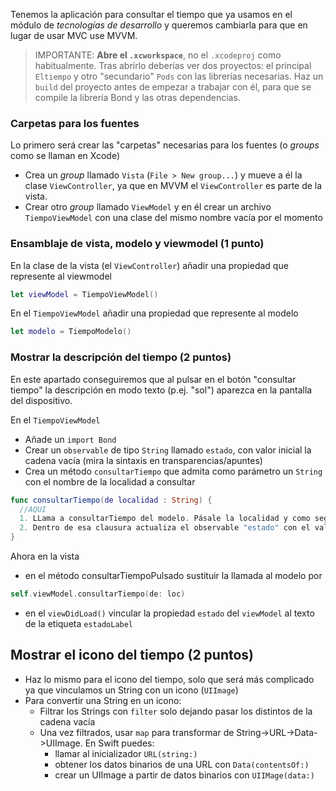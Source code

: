 
Tenemos la aplicación para consultar el tiempo que ya usamos en el módulo de *tecnologías de desarrollo* y queremos cambiarla para que en lugar de usar MVC use MVVM.

> IMPORTANTE: **Abre el `.xcworkspace`**, no el `.xcodeproj` como habitualmente. Tras abrirlo deberías ver dos proyectos: el principal `Eltiempo` y otro "secundario" `Pods` con las librerías necesarias. Haz un `build` del proyecto antes de empezar a trabajar con él, para que se compile la librería Bond y las otras dependencias.

### Carpetas para los fuentes

Lo primero será crear las "carpetas" necesarias para los fuentes (o *groups* como se llaman en Xcode)

- Crea un *group* llamado `Vista` (`File > New group...`) y mueve a él la clase `ViewController`, ya que en MVVM el `ViewController` es parte de la vista.
- Crear otro *group* llamado `ViewModel` y en él crear un archivo `TiempoViewModel` con una clase del mismo nombre vacía por el momento

### Ensamblaje de vista, modelo y viewmodel (1 punto)

En la clase de la vista (el `ViewController`) añadir una propiedad que represente al viewmodel

```swift
let viewModel = TiempoViewModel()
```

En el `TiempoViewModel` añadir una propiedad que represente al modelo

```swift
let modelo = TiempoModelo()
```

### Mostrar la descripción del tiempo (2 puntos)

En este apartado conseguiremos que al pulsar en el botón "consultar tiempo" la descripción en modo texto (p.ej. "sol") aparezca en la pantalla del dispositivo.

En el `TiempoViewModel`

- Añade un `import Bond`
- Crear un `observable` de tipo `String` llamado `estado`, con valor inicial la cadena vacía (mira la sintaxis en transparencias/apuntes)
- Crea un método `consultarTiempo` que admita como parámetro un `String` con el nombre de la localidad a consultar

```swift
func consultarTiempo(de localidad : String) {
  //AQUI
  1. LLama a consultarTiempo del modelo. Pásale la localidad y como segundo parámetro una clausura a la que el modelo llamará cuando el servidor devuelva el estado del tiempo. Esta clausura recibe dos parámetros, el estado del tiempo como una cadena, y otra cadena con la url del icono que lo representa
  2. Dentro de esa clausura actualiza el observable "estado" con el valor del primer parámetro, más tarde nos ocuparemos del icono 
}
```

Ahora en la vista

- en el método consultarTiempoPulsado sustituir la llamada al modelo por

```swift
self.viewModel.consultarTiempo(de: loc)
```

- en el `viewDidLoad()` vincular la propiedad `estado` del `viewModel` al texto de la etiqueta `estadoLabel`

## Mostrar el icono del tiempo (2 puntos)

- Haz lo mismo para el icono del tiempo, solo que será más complicado ya que vinculamos un String con un icono (`UIImage`)
- Para convertir una String en un icono:
  + Filtrar los Strings con `filter` solo dejando pasar los distintos de la cadena vacía
  + Una vez filtrados, usar `map` para transformar de String->URL->Data->UIImage. En Swift puedes:
    + llamar al inicializador `URL(string:)`    
    + obtener los datos binarios de una URL con `Data(contentsOf:)`
    + crear un UIImage a partir de datos binarios con `UIIMage(data:)`



